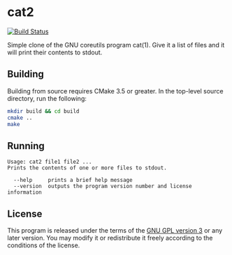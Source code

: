 # cat2

[![Build Status](https://travis-ci.org/clpo13/cat2.svg?branch=master)](https://travis-ci.org/clpo13/cat2)

Simple clone of the GNU coreutils program cat(1). Give it a list of files and
it will print their contents to stdout.

## Building

Building from source requires CMake 3.5 or greater. In the top-level source
directory, run the following:

```bash
mkdir build && cd build
cmake ..
make
```

## Running

```text
Usage: cat2 file1 file2 ...
Prints the contents of one or more files to stdout.

  --help     prints a brief help message
  --version  outputs the program version number and license information
```

## License

This program is released under the terms of the [GNU GPL version 3](LICENSE)
or any later version. You may modify it or redistribute it freely according
to the conditions of the license.
